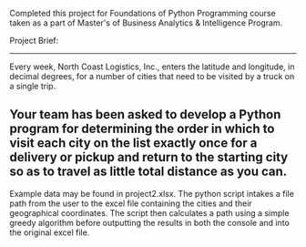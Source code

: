 Completed this project for Foundations of Python Programming course taken as a part of Master's of Business Analytics & Intelligence Program.

Project Brief:

-----
Every week, North Coast Logistics, Inc., enters the latitude and longitude, in decimal degrees, for a number of cities that need to be visited by a truck on a single trip. 

Your team has been asked to develop a Python program for determining the order in which to visit each city on the list exactly once
for a delivery or pickup and return to the starting city so as to travel as little total distance as you can.
----


Example data may be found in project2.xlsx. The python script intakes a file path from the user to the excel file containing the cities and their geographical coordinates.
The script then calculates a path using a simple greedy algorithm before outputting the results in both the console and into the original excel file.
